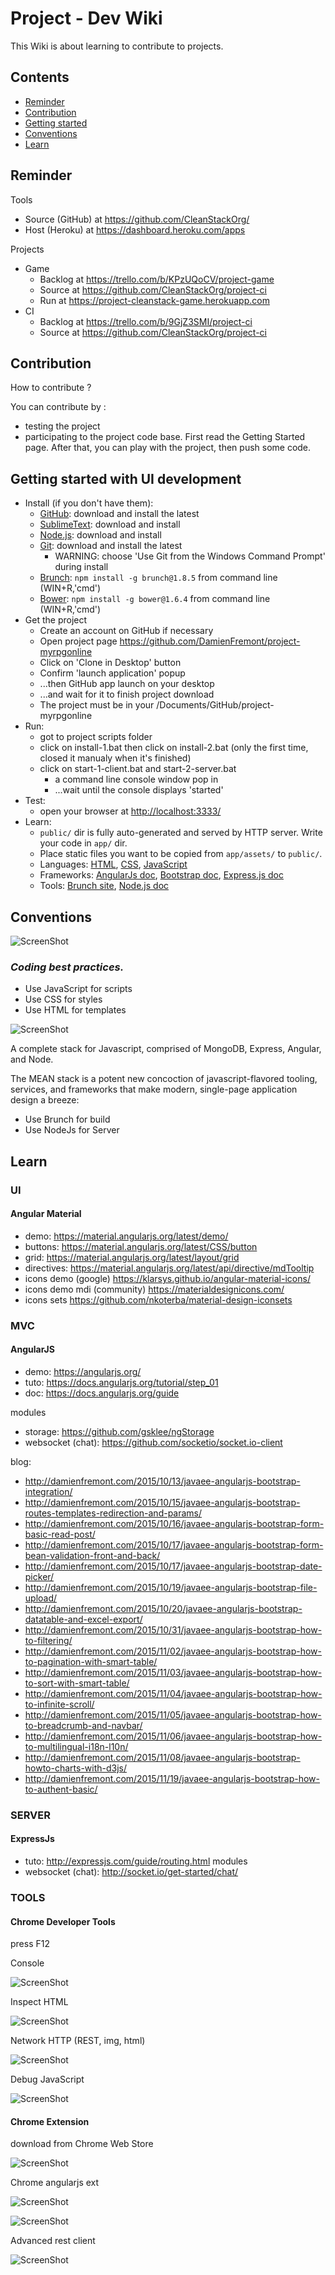 Project - Dev Wiki
=============

This Wiki is about learning to contribute to projects.

## Contents

* [Reminder](#reminder)
* [Contribution](#contribution)
* [Getting started](#getting-started)
* [Conventions](#conventions)
* [Learn](#learn)


## Reminder

Tools
* Source (GitHub) at https://github.com/CleanStackOrg/
* Host (Heroku) at https://dashboard.heroku.com/apps

Projects
* Game
    * Backlog at https://trello.com/b/KPzUQoCV/project-game
    * Source at https://github.com/CleanStackOrg/project-ci
    * Run at https://project-cleanstack-game.herokuapp.com
* CI 
    * Backlog at https://trello.com/b/9GjZ3SMI/project-ci
    * Source at https://github.com/CleanStackOrg/project-ci

## Contribution

How to contribute ?

You can contribute by :
* testing the project
* participating to the project code base. First read the Getting Started page. After that, you can play with the project, then push some code.



## Getting started with UI development

* Install (if you don't have them):
    * [GitHub](https://desktop.github.com): download and install the latest
    * [SublimeText](http://www.sublimetext.com): download and install
    * [Node.js](http://nodejs.org): download and install
    * [Git](https://git-scm.com/download/win): download and install the latest
        * WARNING: choose 'Use Git from the Windows Command Prompt' during install
    * [Brunch](http://brunch.io): `npm install -g brunch@1.8.5` from command line (WIN+R,'cmd')
    * [Bower](http://bower.io): `npm install -g bower@1.6.4` from command line (WIN+R,'cmd')
* Get the project
    * Create an account on GitHub if necessary
    * Open project page https://github.com/DamienFremont/project-myrpgonline
    * Click on 'Clone in Desktop' button
    * Confirm 'launch application' popup
    * ...then GitHub app launch on your desktop
    * ...and wait for it to finish project download
    * The project must be in your <user folder>/Documents/GitHub/project-myrpgonline
* Run:
    * got to project scripts folder
    * click on install-1.bat then click on install-2.bat (only the first time, closed it manualy when it's finished)
    * click on start-1-client.bat and start-2-server.bat
        * a command line console window pop in
        * ...wait until the console displays 'started'
* Test:
    * open your browser at [http://localhost:3333/](http://localhost:3333/)
* Learn:
    * `public/` dir is fully auto-generated and served by HTTP server.  Write your code in `app/` dir.
    * Place static files you want to be copied from `app/assets/` to `public/`.
    * Languages: [HTML](http://www.w3schools.com/html/), [CSS](http://www.w3schools.com/css/), [JavaScript](http://www.w3schools.com/js/)
    * Frameworks: [AngularJs doc](https://docs.angularjs.org/guide), [Bootstrap doc](http://getbootstrap.com/getting-started/#examples), [Express.js doc](http://expressjs.com/guide/routing.html)
    * Tools: [Brunch site](http://brunch.io), [Node.js doc](http://www.tutorialspoint.com/nodejs/)



## Conventions

![ScreenShot](resources/agile.png)

### *Coding best practices.*

* Use JavaScript for scripts
* Use CSS for styles
* Use HTML for templates

![ScreenShot](resources/mean-logo.png)

A complete stack for Javascript, comprised of MongoDB, Express, Angular, and Node.

The MEAN stack is a potent new concoction of javascript-flavored tooling, services, and frameworks that make modern, single-page application design a breeze:
* Use Brunch for build
* Use NodeJs for Server

## Learn

### UI

#### Angular Material

* demo: https://material.angularjs.org/latest/demo/
* buttons: https://material.angularjs.org/latest/CSS/button
* grid: https://material.angularjs.org/latest/layout/grid
* directives: https://material.angularjs.org/latest/api/directive/mdTooltip
* icons demo (google) https://klarsys.github.io/angular-material-icons/
* icons demo mdi (community) https://materialdesignicons.com/
* icons sets https://github.com/nkoterba/material-design-iconsets

### MVC

#### AngularJS

* demo: https://angularjs.org/
* tuto: https://docs.angularjs.org/tutorial/step_01
* doc: https://docs.angularjs.org/guide

modules
* storage: https://github.com/gsklee/ngStorage
* websocket (chat): https://github.com/socketio/socket.io-client

blog:
* http://damienfremont.com/2015/10/13/javaee-angularjs-bootstrap-integration/
* http://damienfremont.com/2015/10/15/javaee-angularjs-bootstrap-routes-templates-redirection-and-params/
* http://damienfremont.com/2015/10/16/javaee-angularjs-bootstrap-form-basic-read-post/
* http://damienfremont.com/2015/10/17/javaee-angularjs-bootstrap-form-bean-validation-front-and-back/
* http://damienfremont.com/2015/10/17/javaee-angularjs-bootstrap-date-picker/
* http://damienfremont.com/2015/10/19/javaee-angularjs-bootstrap-file-upload/
* http://damienfremont.com/2015/10/20/javaee-angularjs-bootstrap-datatable-and-excel-export/
* http://damienfremont.com/2015/10/31/javaee-angularjs-bootstrap-how-to-filtering/
* http://damienfremont.com/2015/11/02/javaee-angularjs-bootstrap-how-to-pagination-with-smart-table/
* http://damienfremont.com/2015/11/03/javaee-angularjs-bootstrap-how-to-sort-with-smart-table/
* http://damienfremont.com/2015/11/04/javaee-angularjs-bootstrap-how-to-infinite-scroll/
* http://damienfremont.com/2015/11/05/javaee-angularjs-bootstrap-how-to-breadcrumb-and-navbar/
* http://damienfremont.com/2015/11/06/javaee-angularjs-bootstrap-how-to-multilingual-i18n-l10n/
* http://damienfremont.com/2015/11/08/javaee-angularjs-bootstrap-howto-charts-with-d3js/
* http://damienfremont.com/2015/11/19/javaee-angularjs-bootstrap-how-to-authent-basic/

### SERVER

#### ExpressJs

* tuto: http://expressjs.com/guide/routing.html
modules
* websocket (chat): http://socket.io/get-started/chat/



### TOOLS

#### Chrome Developer Tools

press F12

Console

![ScreenShot](resources/webtools-01.png)

Inspect HTML

![ScreenShot](resources/webtools-02.png)

Network HTTP (REST, img, html)

![ScreenShot](resources/webtools-03.png)

Debug JavaScript

![ScreenShot](resources/webtools-04.png)

#### Chrome Extension

download from Chrome Web Store

![ScreenShot](resources/webtools-00.png)

Chrome angularjs ext

![ScreenShot](resources/webtools-06.png)

![ScreenShot](resources/webtools-07.png)

Advanced rest client 

![ScreenShot](resources/webtools-05.png)
